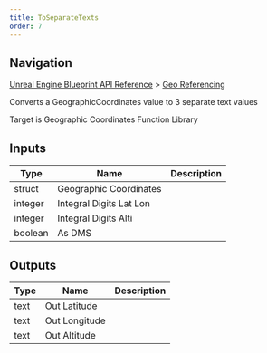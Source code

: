 ```yaml
---
title: ToSeparateTexts
order: 7
---
```

## Navigation

[Unreal Engine Blueprint API Reference](https://dev.epicgames.com/documentation/en-us/unreal-engine/BlueprintAPI) > [Geo Referencing](https://dev.epicgames.com/documentation/en-us/unreal-engine/BlueprintAPI/GeoReferencing)

Converts a GeographicCoordinates value to 3 separate text values

Target is Geographic Coordinates Function Library

## Inputs

| Type | Name | Description |
| --- | --- | --- |
| struct | Geographic Coordinates |  |
| integer | Integral Digits Lat Lon |  |
| integer | Integral Digits Alti |  |
| boolean | As DMS |  |

## Outputs

| Type | Name | Description |
| --- | --- | --- |
| text | Out Latitude |  |
| text | Out Longitude |  |
| text | Out Altitude |  |
